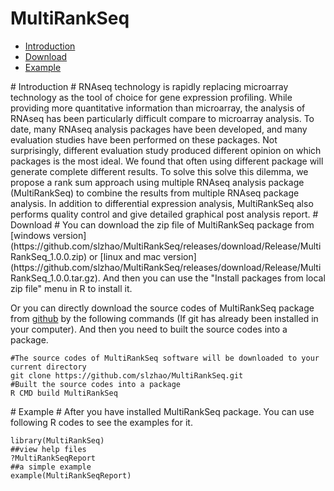 MultiRankSeq
============
* [Introduction](#Introduction)
* [Download](#download)
* [Example](#example)

<a name="Introduction"/>
# Introduction #
RNAseq technology is rapidly replacing microarray technology as the tool of choice for gene expression profiling. While providing more quantitative information than microarray, the analysis of RNAseq has been particularly difficult compare to microarray analysis. To date, many RNAseq analysis packages have been developed, and many evaluation studies have been performed on these packages.  Not surprisingly, different evaluation study produced different opinion on which packages is the most ideal.  We found that often using different package will generate complete different results.  To solve this solve this dilemma, we propose a rank sum approach using multiple RNAseq analysis package (MultiRankSeq) to combine the results from multiple RNAseq package analysis. In addition to differential expression analysis, MultiRankSeq also performs quality control and give detailed graphical post analysis report.    

<a name="download"/>
# Download #
You can download the zip file of MultiRankSeq package from [windows version](https://github.com/slzhao/MultiRankSeq/releases/download/Release/MultiRankSeq_1.0.0.zip) or [linux and mac version](https://github.com/slzhao/MultiRankSeq/releases/download/Release/MultiRankSeq_1.0.0.tar.gz). And then you can use the "Install packages from local zip file" menu in R to install it.

Or you can directly download the source codes of MultiRankSeq package from [github](https://github.com/slzhao/MultiRankSeq) by the following commands (If git has already been installed in your computer). And then you need to built the source codes into a package.

	#The source codes of MultiRankSeq software will be downloaded to your current directory
	git clone https://github.com/slzhao/MultiRankSeq.git
	#Built the source codes into a package
	R CMD build MultiRankSeq

<a name="example"/>
# Example #
After you have installed MultiRankSeq package. You can use following R codes to see the examples for it.

	library(MultiRankSeq)
	##view help files
	?MultiRankSeqReport
	##a simple example
	example(MultiRankSeqReport)